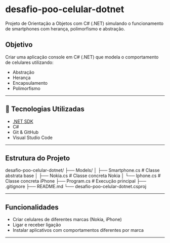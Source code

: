 # desafio-poo-celular-dotnet
Projeto de Orientação a Objetos com C# (.NET) simulando o funcionamento de smartphones com herança, polimorfismo e abstração.

##  Objetivo

Criar uma aplicação console em C# (.NET) que modela o comportamento de celulares utilizando:

-  Abstração  
-  Herança  
-  Encapsulamento  
-  Polimorfismo  

---

## 🔧 Tecnologias Utilizadas

- [.NET SDK](https://dotnet.microsoft.com/en-us/download)
- C#
- Git & GitHub
- Visual Studio Code

---

##  Estrutura do Projeto

desafio-poo-celular-dotnet/
├── Models/
│ ├── Smartphone.cs # Classe abstrata base
│ ├── Nokia.cs # Classe concreta Nokia
│ └── Iphone.cs # Classe concreta iPhone
├── Program.cs # Execução principal
├── .gitignore
├── README.md
└── desafio-poo-celular-dotnet.csproj

---

##  Funcionalidades

-  Criar celulares de diferentes marcas (Nokia, iPhone)
-  Ligar e receber ligação
-  Instalar aplicativos com comportamentos diferentes por marca

---

